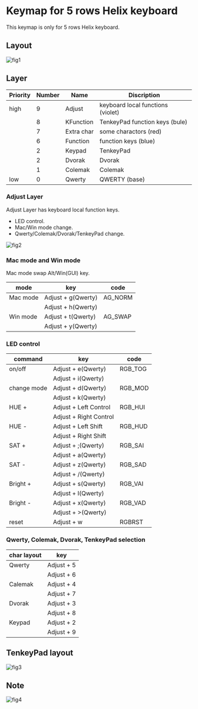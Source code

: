 # Keymap for 5 rows Helix keyboard

This keymap is only for 5 rows Helix keyboard.

## Layout

![fig1](https://gist.github.com/mtei/c81a3688206aa50996339cb9ced4751d/raw/827632dda7db87cf88d41a0d3b476c5962c29213/helix-five_rows_r3.png)

## Layer

|Priority|Number|Name|Discription|
| ---- | ---- | --- | --- |
|high|9|Adjust| keyboard local functions (violet)|
||8|KFunction| TenkeyPad function keys (bule)|
||7|Extra char| some charactors (red)|
||6|Function| function keys (blue)|
||2|Keypad|TenkeyPad|
||2|Dvorak|Dvorak|
||1|Colemak|Colemak|
|low|0|Qwerty|QWERTY (base)|

### Adjust Layer

Adjust Layer has keyboard local function keys.

* LED control.
* Mac/Win mode change.
* Qwerty/Colemak/Dvorak/TenkeyPad change.

![fig2](https://gist.github.com/mtei/c81a3688206aa50996339cb9ced4751d/raw/827632dda7db87cf88d41a0d3b476c5962c29213/helix-five_rows_r3adj.png)

### Mac mode and Win mode

Mac mode swap Alt/Win(GUI) key.

|mode|key|code|
| ---- | ---- | --- |
|Mac mode|Adjust + g(Qwerty)|AG_NORM|
|        |Adjust + h(Qwerty)|       |
|Win mode|Adjust + t(Qwerty)|AG_SWAP|
|        |Adjust + y(Qwerty)|       |

### LED control

|command|key|code|
| ---- | ---- | --- |
|on/off|Adjust + e(Qwerty)|RGB_TOG|
|      |Adjust + i(Qwerty)|       |
|change mode|Adjust + d(Qwerty) |RGB_MOD|
|           |Adjust + k(Qwerty)|       |
|HUE +|Adjust + Left Control|RGB_HUI|
|     |Adjust + Right Control|       |
|HUE -|Adjust + Left Shift  |RGB_HUD|
|     |Adjust + Right Shift  |       |
|SAT +|Adjust + ;(Qwerty)   |RGB_SAI|
|     |Adjust + a(Qwerty)   |       |
|SAT -|Adjust + z(Qwerty)  |RGB_SAD|
|     |Adjust + /(Qwerty)  |       |
|Bright +|Adjust + s(Qwerty)  |RGB_VAI|
|     |Adjust + l(Qwerty)  |       |
|Bright -|Adjust + x(Qwerty)  |RGB_VAD|
|     |Adjust + >(Qwerty)  |       |
|reset|Adjust + w|RGBRST|

### Qwerty, Colemak, Dvorak, TenkeyPad selection

|char layout|key|
| ---- | ---- |
|Qwerty | Adjust + 5 |
|       | Adjust + 6 |
|Calemak| Adjust + 4 |
|       | Adjust + 7 |
|Dvorak | Adjust + 3 |
|       | Adjust + 8 |
|Keypad | Adjust + 2 |
|       | Adjust + 9 |

## TenkeyPad layout

![fig3](https://gist.github.com/mtei/c81a3688206aa50996339cb9ced4751d/raw/827632dda7db87cf88d41a0d3b476c5962c29213/helix-five_rows_r3key.png)

## Note

![fig4](https://gist.github.com/mtei/c81a3688206aa50996339cb9ced4751d/raw/d6e9af7684c051de4744b9dee9cd96b762bf4e2d/five_rows_making2.jpg)
